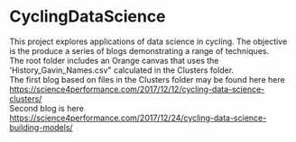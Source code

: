 # CyclingDataScience
This project explores applications of data science in cycling. The objective is the produce a series of blogs demonstrating a range of techniques. <br>
The root folder includes an Orange canvas that uses the 'History_Gavin_Names.csv" calculated in the Clusters folder. <br>
The first blog based on files in the Clusters folder may be found here here<br>
https://science4performance.com/2017/12/12/cycling-data-science-clusters/<br>
Second blog is here<br>
https://science4performance.com/2017/12/24/cycling-data-science-building-models/<br>
